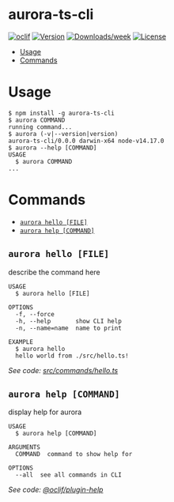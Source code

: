 aurora-ts-cli
=============



[![oclif](https://img.shields.io/badge/cli-oclif-brightgreen.svg)](https://oclif.io)
[![Version](https://img.shields.io/npm/v/aurora-ts-cli.svg)](https://npmjs.org/package/aurora-ts-cli)
[![Downloads/week](https://img.shields.io/npm/dw/aurora-ts-cli.svg)](https://npmjs.org/package/aurora-ts-cli)
[![License](https://img.shields.io/npm/l/aurora-ts-cli.svg)](https://github.com/carlospalacin/aurora-ts-cli/blob/master/package.json)

<!-- toc -->
* [Usage](#usage)
* [Commands](#commands)
<!-- tocstop -->
# Usage
<!-- usage -->
```sh-session
$ npm install -g aurora-ts-cli
$ aurora COMMAND
running command...
$ aurora (-v|--version|version)
aurora-ts-cli/0.0.0 darwin-x64 node-v14.17.0
$ aurora --help [COMMAND]
USAGE
  $ aurora COMMAND
...
```
<!-- usagestop -->
# Commands
<!-- commands -->
* [`aurora hello [FILE]`](#aurora-hello-file)
* [`aurora help [COMMAND]`](#aurora-help-command)

## `aurora hello [FILE]`

describe the command here

```
USAGE
  $ aurora hello [FILE]

OPTIONS
  -f, --force
  -h, --help       show CLI help
  -n, --name=name  name to print

EXAMPLE
  $ aurora hello
  hello world from ./src/hello.ts!
```

_See code: [src/commands/hello.ts](https://github.com/carlospalacin/aurora-ts-cli/blob/v0.0.0/src/commands/hello.ts)_

## `aurora help [COMMAND]`

display help for aurora

```
USAGE
  $ aurora help [COMMAND]

ARGUMENTS
  COMMAND  command to show help for

OPTIONS
  --all  see all commands in CLI
```

_See code: [@oclif/plugin-help](https://github.com/oclif/plugin-help/blob/v3.2.3/src/commands/help.ts)_
<!-- commandsstop -->
